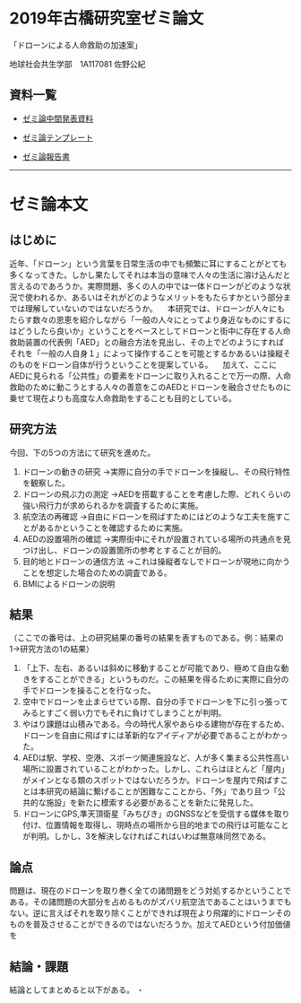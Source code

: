 # 2019年古橋研究室ゼミ論文

「ドローンによる人命救助の加速案」

地球社会共生学部　1A117081 佐野公紀

## 資料一覧
-  [ゼミ論中間発表資料](https://docs.google.com/presentation/d/1sK6hci77wB66VWDzsLREO3fmZuH6N_5laPwgrq21Mu4/edit#slide=id.p)

-  [ゼミ論テンプレート](https://docs.google.com/document/d/1hT6A7MQRmD3jp-NkzAT2dIeWN-2X0_WGo1aTpzgv2CQ/edit)

-  [ゼミ論報告書](https://medium.com/furuhashilab/ドローンによる人命救助の加速案-5c61bf5faf5e)

-----------
# ゼミ論本文
## はじめに
近年、「ドローン」という言葉を日常生活の中でも頻繁に耳にすることがとても多くなってきた。しかし果たしてそれは本当の意味で人々の生活に溶け込んだと言えるのであろうか。実際問題、多くの人の中では一体ドローンがどのような状況で使われるか、あるいはそれがどのようなメリットをもたらすかという部分までは理解していないのではないだろうか。
　本研究では、ドローンが人々にもたらす数々の恩恵を紹介しながら「一般の人々にとってより身近なものにするにはどうしたら良いか」ということをベースとしてドローンと街中に存在する人命救助装置の代表例「AED」との融合方法を見出し、その上でどのようにすればそれを「一般の人自身１」によって操作することを可能とするかあるいは操縦そのものをドローン自体が行うということを提案している。
　加えて、ここにAEDに見られる「公共性」の要素をドローンに取り入れることで万一の際、人命救助のために動こうとする人々の善意をこのAEDとドローンを融合させたものに乗せて現在よりも高度な人命救助をすることも目的としている。



## 研究方法
今回、下の5つの方法にて研究を進めた。
1. ドローンの動きの研究
→実際に自分の手でドローンを操縦し、その飛行特性を観察した。
2. ドローンの飛ぶ力の測定
→AEDを搭載することを考慮した際、どれくらいの強い飛行力が求められるかを調査するために実施。
3. 航空法の再確認
→自由にドローンを飛ばすためにはどのような工夫を施すことがあるかということを確認するために実施。
4. AEDの設置場所の確認
→実際街中にそれが設置されている場所の共通点を見つけ出し、ドローンの設置箇所の参考とすることが目的。
5. 目的地とドローンの通信方法
→これは操縦者なしでドローンが現地に向かうことを想定した場合のための調査である。
6. BMIによるドローンの説明

## 結果
（ここでの番号は、上の研究結果の番号の結果を表すものである。例：結果の1→研究方法の1の結果）
1. 「上下、左右、あるいは斜めに移動することが可能であり、極めて自由な動きをすることができる」というものだ。この結果を得るために実際に自分の手でドローンを操ることを行なった。
2. 空中でドローンを止まらせている際、自分の手でドローンを下に引っ張ってみるとすごく弱い力でもそれに負けてしまうことが判明。
3. やはり課題は山積みである。今の時代人家やあらゆる建物が存在するため、ドローンを自由に飛ばすには革新的なアイディアが必要であることがわかった。
4. AEDは駅、学校、空港、スポーツ関連施設など、人が多く集まる公共性高い場所に設置されていることがわかった。しかし、これらはほとんど「屋内」がメインとなる類のスポットではないだろうか。ドローンを屋内で飛ばすことは本研究の結論に繋げることが困難なこことから、「外」であり且つ「公共的な施設」を新たに模索する必要があることを新たに発見した。
5. ドローンにGPS,準天頂衛星「みちびき」のGNSSなどを受信する媒体を取り付け、位置情報を取得し、現時点の場所から目的地までの飛行は可能なことが判明。しかし、3を解決しなければこれはいわば無意味同然である。

## 論点
問題は、現在のドローンを取り巻く全ての諸問題をどう対処するかということである。その諸問題の大部分を占めるものがズバリ航空法であることはいうまでもない。逆に言えばそれを取り除くことができれば現在より飛躍的にドローンそのものを普及させることができるのではないだろうか。加えてAEDという付加価値を

##  結論・課題
結論としてまとめると以下がある。
・





